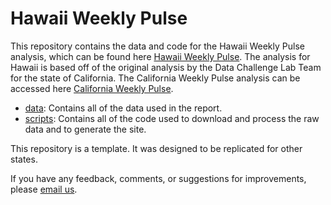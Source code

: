 # Hawaii Weekly Pulse

This repository contains the data and code for the Hawaii Weekly Pulse analysis, which can be found here [Hawaii Weekly Pulse](https://isaFos.github.io/hawaii-pulse). The analysis for Hawaii is based off of the original analysis by the Data Challenge Lab Team for the state of California. The California Weekly Pulse analysis can be accessed here [California Weekly Pulse](https://stanford-datalab.github.io/covid-19-ca/).

* [data](data): Contains all of the data used in the report.
* [scripts](scripts): Contains all of the code used to download and process the raw data and to generate the site.

This repository is a template. It was designed to be  replicated for other states.

If you have any feedback, comments, or suggestions for improvements, please [email us](mailto:isfoster96@gmail.com).
